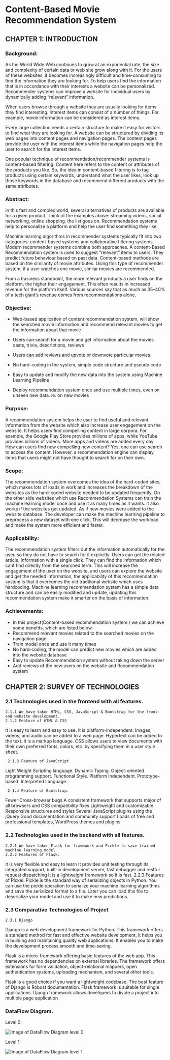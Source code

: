 # Content-Based Movie Recommendation System

## CHAPTER 1: INTRODUCTION

### Background:
As the World Wide Web continues to grow at an exponential rate, the size and complexity of certain data or web site grow along with it. For the users of these websites, it becomes increasingly difficult and time-consuming to find the information they are looking for. To help users find the information that is in accordance with their interests a website can be personalized. Recommender systems can improve a website for individual users by dynamically adding “relevant” information.

When users browse through a website they are usually looking for items they find interesting. Interest items can consist of a number of things. For example, movie information can be considered as interest items.

Every large collection needs a certain structure to make it easy for visitors to find what they are looking for. A website can be structured by dividing its web pages into content pages and navigation pages. The content pages provide the user with the interest items while the navigation pages help the user to search for the interest items.

One popular technique of recommendation/recommender systems is content-based filtering. Content here refers to the content or attributes of the products you like. So, the idea in content-based filtering is to tag products using certain keywords, understand what the user likes, look up those keywords in the database and recommend different products with the same attributes.


### **Abstract:**
In this fast and complex world, several alternatives of products are available for a given product. Think of the examples above: streaming videos, social networking, online shopping. the list goes on. Recommendation systems help to personalize a platform and help the user find something they like.

Machine learning algorithms in recommender systems typically fit into two categories: content-based systems and collaborative filtering systems. Modern recommender systems combine both approaches. A content-Based Recommendation system is used to suggest “relevant” items to users. They predict future behaviour based on past data. Content-based methods are based on the similarity of movie attributes. Using this type of recommender system, if a user watches one movie, similar movies are recommended.

From a business standpoint, the more relevant products a user finds on the platform, the higher their engagement. This often results in increased revenue for the platform itself. Various sources say that as much as 35–40% of a tech giant’s revenue comes from recommendations alone.


### **Objective:**
* Web-based application of content recommendation system, will show the searched movie information and recommend relevant movies to get the information about that movie
* Users can search for a movie and get information about the movies casts, trivia, descriptions, reviews
* Users can add reviews and upvote or downvote particular movies.

* No hard-coding in the system, simple code structure and pseudo code

* Easy to update and modify the new data into the system using Machine Learning Pipeline

* Deploy recommendation system once and use multiple times, even on unseen new data. ie. on new movies


### Purpose:
A recommendation system helps the user to find useful and relevant information from the website which also increase user engagement on the website. It helps users find compelling content in large corpora. For example, the Google Play Store provides millions of apps, while YouTube provides billions of videos. More apps and videos are added every day. How can users find new compelling new content? Yes, one can use search to access the content. However, a recommendation engine can display items that users might not have thought to search for on their own.


### Scope:
The recommendation system overcomes the idea of the hard-coded sites, which makes lots of loads in work and increases the breakdown of the websites as the hard-coded website needed to be updated frequently. On the other side websites which use Recommendation Systems can train the machine learning model once and use it as many times as it wants. it also works if the websites get updated. As if new movies were added to the website database. The developer can make the machine learning pipeline to preprocess a new dataset with one click. This will decrease the workload and make the system more efficient and faster.


### Applicability:
The recommendation system filters out the information automatically for the user, so they do not have to search for it explicitly. Users can get the related article, information with a single click. They can find the information which cant find directly from the searched term. This will increase the engagement of the user on the website, and users can explore the website and get the needed information, the applicability of this recommendation system is that it overcomes the old traditional website which uses hardcoding. Machine learning recommendation system has a simple data structure and can be easily modified and update, updating this recommendation system make it smarter on the basis of information.


### Achievements:
* In this project(Content-based recommendation system ) we can achieve some benefits, which are listed below.
* Recommend relevant movies related to the searched movies on the navigation page
* Train model once and use it many times
* No hard-coding, the model can predict new movies which are added into the website database
* Easy to update Recommendation system without taking down the server
* Add reviews of the new users on the website and Recommendation system


## CHAPTER 2: SURVEY OF TECHNOLOGIES

### 2.1 Technologies used in the frontend with all features.

    2.1.1 We have taken HTML, CSS, JavaScript & Bootstrap for the front-end website development.
    2.1.2 Feature of HTML & CSS
It is easy to learn and easy to use.
It is platform-independent.
Images, videos, and audio can be added to a web page.
Hypertext can be added to the text.
It is a markup language.
CSS allows users to view documents with their own preferred fonts, colors, etc. by specifying them in a user style sheet.
 
     2.1.3 Feature of JavaScript
Light Weight Scripting language.
Dynamic Typing.
Object-oriented programming support.
Functional Style.
Platform Independent.
Prototype-based.
Interpreted Language.
 
     2.1.4 Feature of Bootstrap.
Fewer Cross-browser bugs
A consistent framework that supports major of all browsers and CSS compatibility fixes
Lightweight and customizable
Responsive structures and styles
Several JavaScript plugins using the jQuery
Good documentation and community support
Loads of free and professional templates, WordPress themes and plugins
 
### 2.2 Technologies used in the backend with all features.
    2.2.1 We have taken Flask for framework and Pickle to save trained machine learning model
    2.2.2 Features of Flask.
It is very flexible and easy to learn
It provides unit testing through its integrated support, built-in development server, fast debugger and restful request dispatching
It is a lightweight framework so it is fast.
    2.2.3 Features of Pickel.
Pickle is the standard way of serializing objects in Python. You can use the pickle operation to serialize your machine learning algorithms and save the serialized format to a file.
Later you can load this file to deserialize your model and use it to make new predictions.
### 2.3 Comparative Technologies of Project
	2.3.1 Django
Django is a web development framework for Python. This framework offers a standard method for fast and effective website development. It helps you in building and maintaining quality web applications. It enables you to make the development process smooth and time-saving.
 
Flask is a micro-framework offering basic features of the web app. This framework has no dependencies on external libraries. The framework offers extensions for form validation, object-relational mappers, open authentication systems, uploading mechanism, and several other tools.
 
Flask is a good choice if you want a lightweight codebase. The best feature of Django is Robust documentation. Flask framework is suitable for single applications. Django framework allows developers to divide a project into multiple page application

### DataFlow Diagram.

Level 0:

![Image of DataFlow Diagram level 0](https://github.com/Ankitkalauni/Movie-Recommendation-System/blob/main/images/DFD_0_Movie_recommendation_system.png?raw=true)

Level 1:

![Image of DataFlow Diagram level 1](https://github.com/Ankitkalauni/Movie-Recommendation-System/blob/main/images/DFD_1_Movie_recommendation_system.png?raw=true)